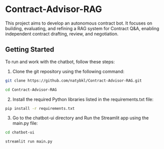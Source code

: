 # Contract-Advisor-RAG
This project aims to develop an autonomous contract bot. It focuses on building, evaluating, and refining a RAG system for Contract Q&amp;A, enabling independent contract drafting, review, and negotiation.


## Getting Started

To run and work with the chatbot, follow these steps:

1. Clone the git repository using the following command:
```bash
git clone https://github.com/natybkl/Contract-Advisor-RAG.git

cd Contract-Advisor-RAG
```

2. Install the required Python libraries listed in the requirements.txt file:

```bash
pip install -r requirements.txt
```

3. Go to the chatbot-ui directory and Run the Streamlit app using the main.py file:

```bash
cd chatbot-ui

streamlit run main.py
```